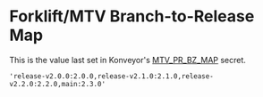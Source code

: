 # Forklift/MTV Branch-to-Release Map

This is the value last set in Konveyor's [MTV_PR_BZ_MAP](https://github.com/organizations/konveyor/settings/secrets/actions/MTV_PR_BZ_MAP) secret.

```
'release-v2.0.0:2.0.0,release-v2.1.0:2.1.0,release-v2.2.0:2.2.0,main:2.3.0'
```

